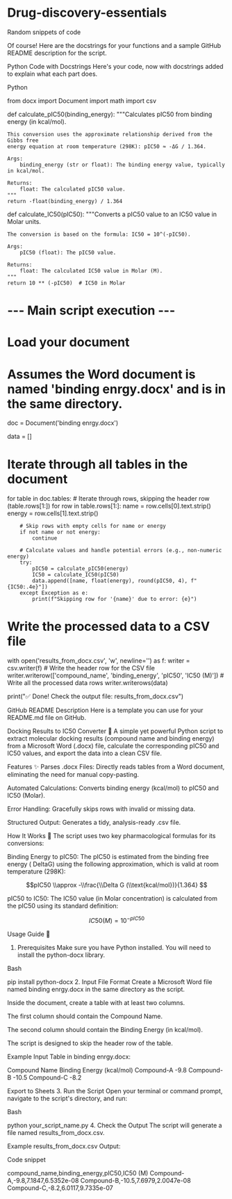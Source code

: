 # Drug-discovery-essentials
Random snippets of code

Of course! Here are the docstrings for your functions and a sample GitHub README description for the script.

Python Code with Docstrings
Here's your code, now with docstrings added to explain what each part does.

Python

from docx import Document
import math
import csv

def calculate_pIC50(binding_energy):
    """Calculates pIC50 from binding energy (in kcal/mol).

    This conversion uses the approximate relationship derived from the Gibbs free
    energy equation at room temperature (298K): pIC50 ≈ -ΔG / 1.364.

    Args:
        binding_energy (str or float): The binding energy value, typically in kcal/mol.

    Returns:
        float: The calculated pIC50 value.
    """
    return -float(binding_energy) / 1.364

def calculate_IC50(pIC50):
    """Converts a pIC50 value to an IC50 value in Molar units.

    The conversion is based on the formula: IC50 = 10^(-pIC50).

    Args:
        pIC50 (float): The pIC50 value.

    Returns:
        float: The calculated IC50 value in Molar (M).
    """
    return 10 ** (-pIC50)  # IC50 in Molar

# --- Main script execution ---

# Load your document
# Assumes the Word document is named 'binding enrgy.docx' and is in the same directory.
doc = Document('binding enrgy.docx')

data = []
# Iterate through all tables in the document
for table in doc.tables:
    # Iterate through rows, skipping the header row (table.rows[1:])
    for row in table.rows[1:]:
        name = row.cells[0].text.strip()
        energy = row.cells[1].text.strip()

        # Skip rows with empty cells for name or energy
        if not name or not energy:
            continue
        
        # Calculate values and handle potential errors (e.g., non-numeric energy)
        try:
            pIC50 = calculate_pIC50(energy)
            IC50 = calculate_IC50(pIC50)
            data.append([name, float(energy), round(pIC50, 4), f"{IC50:.4e}"])
        except Exception as e:
            print(f"Skipping row for '{name}' due to error: {e}")

# Write the processed data to a CSV file
with open('results_from_docx.csv', 'w', newline='') as f:
    writer = csv.writer(f)
    # Write the header row for the CSV file
    writer.writerow(['compound_name', 'binding_energy', 'pIC50', 'IC50 (M)'])
    # Write all the processed data rows
    writer.writerows(data)

print("✅ Done! Check the output file: results_from_docx.csv")

GitHub README Description
Here is a template you can use for your README.md file on GitHub.

Docking Results to IC50 Converter 🔬
A simple yet powerful Python script to extract molecular docking results (compound name and binding energy) from a Microsoft Word (.docx) file, calculate the corresponding pIC50 and IC50 values, and export the data into a clean CSV file.

Features ✨
Parses .docx Files: Directly reads tables from a Word document, eliminating the need for manual copy-pasting.

Automated Calculations: Converts binding energy (kcal/mol) to pIC50 and IC50 (Molar).

Error Handling: Gracefully skips rows with invalid or missing data.

Structured Output: Generates a tidy, analysis-ready .csv file.

How It Works 🧪
The script uses two key pharmacological formulas for its conversions:

Binding Energy to pIC50: The pIC50 is estimated from the binding free energy (
DeltaG) using the following approximation, which is valid at room temperature (298K):

$$$$$$pIC50 \\approx -\\frac{\\Delta G (\\text{kcal/mol})}{1.364} $$
$$$$

pIC50 to IC50: The IC50 value (in Molar concentration) is calculated from the pIC50 using its standard definition:

$$$$$$IC50 (M) = 10^{-pIC50} $$
$$$$

Usage Guide 🚀
1. Prerequisites
Make sure you have Python installed. You will need to install the python-docx library.

Bash

pip install python-docx
2. Input File Format
Create a Microsoft Word file named binding enrgy.docx in the same directory as the script.

Inside the document, create a table with at least two columns.

The first column should contain the Compound Name.

The second column should contain the Binding Energy (in kcal/mol).

The script is designed to skip the header row of the table.

Example Input Table in binding enrgy.docx:

Compound Name	Binding Energy (kcal/mol)
Compound-A	-9.8
Compound-B	-10.5
Compound-C	-8.2

Export to Sheets
3. Run the Script
Open your terminal or command prompt, navigate to the script's directory, and run:

Bash

python your_script_name.py
4. Check the Output
The script will generate a file named results_from_docx.csv.

Example results_from_docx.csv Output:

Code snippet

compound_name,binding_energy,pIC50,IC50 (M)
Compound-A,-9.8,7.1847,6.5352e-08
Compound-B,-10.5,7.6979,2.0047e-08
Compound-C,-8.2,6.0117,9.7335e-07
